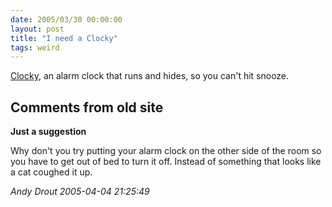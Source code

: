 ```yaml
---
date: 2005/03/30 00:00:00
layout: post
title: "I need a Clocky"
tags: weird
---
```


[Clocky](http://bicillin.media.mit.edu/clocky/), an alarm clock that runs and hides, so you can't hit snooze.

<div id="comment-box">
<h2>Comments from old site</h2>

<div class="one-comment">
<p><b>Just a suggestion</b></p>
<p>
Why don't you try putting your alarm clock on the other side of the
room so you have to get out of bed to turn it off. Instead of
something that looks like a cat coughed it up.
</p>
<address class="signature">
<span class="author">Andy Drout</span>
<span class="date">2005-04-04 21:25:49</span>
</address>
</div>

</div>

